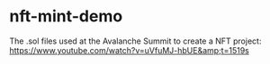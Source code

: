 # nft-mint-demo
The .sol files used at the Avalanche Summit to create a NFT project: https://www.youtube.com/watch?v=uVfuMJ-hbUE&amp;t=1519s
